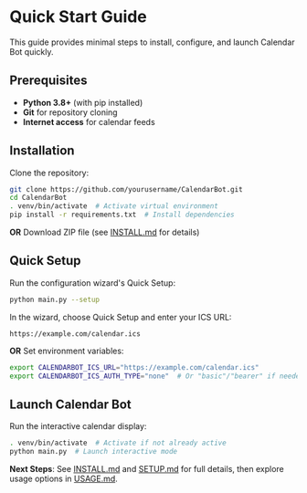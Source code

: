 # Quick Start Guide

This guide provides minimal steps to install, configure, and launch Calendar Bot quickly.

## Prerequisites
- **Python 3.8+** (with pip installed)
- **Git** for repository cloning
- **Internet access** for calendar feeds

## Installation
Clone the repository:
```bash
git clone https://github.com/yourusername/CalendarBot.git
cd CalendarBot
. venv/bin/activate  # Activate virtual environment
pip install -r requirements.txt  # Install dependencies
```

**OR** Download ZIP file (see [INSTALL.md](INSTALL.md) for details)

## Quick Setup
Run the configuration wizard's Quick Setup:
```bash
python main.py --setup
```
In the wizard, choose Quick Setup and enter your ICS URL:
```
https://example.com/calendar.ics
```

**OR** Set environment variables:
```bash
export CALENDARBOT_ICS_URL="https://example.com/calendar.ics"
export CALENDARBOT_ICS_AUTH_TYPE="none"  # Or "basic"/"bearer" if needed
```

## Launch Calendar Bot
Run the interactive calendar display:
```bash
. venv/bin/activate  # Activate if not already active
python main.py  # Launch interactive mode
```

**Next Steps**: See [INSTALL.md](INSTALL.md) and [SETUP.md](SETUP.md) for full details, then explore usage options in [USAGE.md](USAGE.md).
